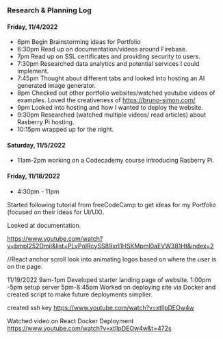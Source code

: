 ### Research & Planning Log
#### Friday, 11/4/2022
* 6pm Begin Brainstorming ideas for Portfolio
* 6:30pm Read up on documentation/videos around Firebase.
* 7pm Read up on SSL certificates and providing security to users.
* 7:30pm Researched data analytics and potential services I could implement.
* 7:45pm Thought about different tabs and looked into hosting an AI generated image generator.
* 8pm Checked out other portfolio websites/watched youtube videos of examples. Loved the creativeness of https://bruno-simon.com/
* 9pm Looked into hosting and how I wanted to deploy the website.
* 9:30pm Researched (watched multiple videos/ read articles) about Rasberry Pi hosting.
* 10:15pm wrapped up for the night.

#### Saturday, 11/5/2022
* 11am-2pm working on a Codecademy course introducing Rasberry Pi.

#### Friday, 11/18/2022
* 4:30pm - 11pm

Started following tutorial from freeCodeCamp to get ideas for my Portfolio (focused on their ideas for UI/UX).

Looked at documentation.

https://www.youtube.com/watch?v=bmpI252DmiI&list=PLvPoIRcySS89xrI1HSKMpml0aEVW381Ht&index=2

//React anchor scroll look into animating logos based on where the user is on the page.

11/19/2022 
9am-1pm Developed starter landing page of website.
1:00pm -5pm setup server
5pm-8:45pm Worked on deploying site via Docker and created script to make future deployments simplier.


created ssh key
https://www.youtube.com/watch?v=xtllpDEOw4w

Watched video on React Docker Deployment
https://www.youtube.com/watch?v=xtllpDEOw4w&t=472s